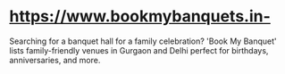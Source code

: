 # https://www.bookmybanquets.in-
Searching for a banquet hall for a family celebration? 'Book My Banquet' lists family-friendly venues in Gurgaon and Delhi perfect for birthdays, anniversaries, and more.
